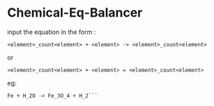 # Chemical-Eq-Balancer

input the equation in the form :

`<element>_count<element> + <element> -> <element>_count<element>`

or 

`<element>_count<element> + <element> = <element>_count<element>`

eg:

```Enter your equation :
Fe + H_2O -> Fe_3O_4 + H_2```
